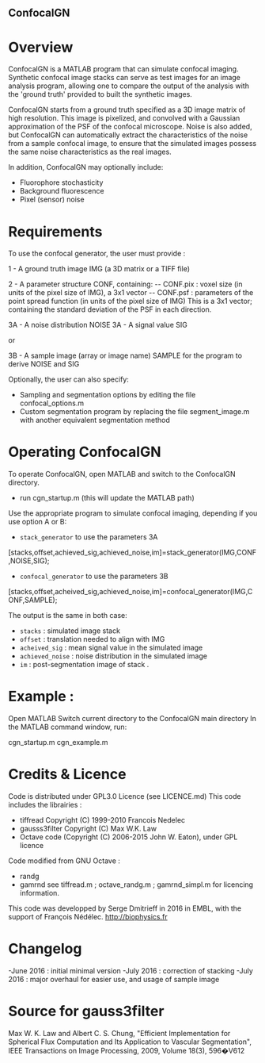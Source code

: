 ## ConfocalGN

# Overview

ConfocalGN is a MATLAB program that can simulate confocal imaging.
Synthetic confocal image stacks can serve as test images for an image analysis
program, allowing one to compare the output of the analysis with the 'ground truth'
provided to built the synthetic images.

ConfocalGN starts from a ground truth specified as a 3D image matrix of high resolution. 
This image is pixelized, and convolved with a Gaussian approximation of the PSF 
of the confocal microscope. 
Noise is also added, but ConfocalGN can automatically extract the characteristics
of the noise from a sample confocal image, to ensure that the simulated images
possess the same noise characteristics as the real images.

In addition, ConfocalGN may optionally include:
- Fluorophore stochasticity
- Background fluorescence
- Pixel (sensor) noise 

# Requirements

To use the confocal generator, the user must provide :

1 - A ground truth image IMG (a 3D matrix or a TIFF file)

2 - A parameter structure CONF, containing:
-- CONF.pix : voxel size (in units of the pixel size of IMG), a 3x1 vector
-- CONF.psf : parameters of the point spread function (in units of the pixel size of IMG)
This is a 3x1 vector; containing the standard deviation of the PSF in each direction.

3A - A noise distribution NOISE
3A - A signal value SIG 

or

3B - A sample image (array or image name) SAMPLE for the program to derive NOISE and SIG


Optionally, the user can also specify:
- Sampling and segmentation options by editing the file confocal_options.m
- Custom segmentation program by replacing the file segment_image.m with another equivalent segmentation method


# Operating ConfocalGN

To operate ConfocalGN, open MATLAB and switch to the ConfocalGN directory.
- run cgn_startup.m (this will update the MATLAB path)

Use the appropriate program to simulate confocal imaging, depending if you use option A or B:

- `stack_generator` to use the parameters 3A

[stacks,offset,achieved_sig,achieved_noise,im]=stack_generator(IMG,CONF,NOISE,SIG);

- `confocal_generator` to use the parameters 3B

[stacks,offset,acheived_sig,achieved_noise,im]=confocal_generator(IMG,CONF,SAMPLE);

The output is the same in both case:

- `stacks` : simulated image stack
- `offset` : translation needed to align with IMG
- `acheived_sig` : mean signal value in the simulated image
- `achieved_noise` : noise distribution in the simulated image
- `im` : post-segmentation image of stack
.

# Example :

Open MATLAB
Switch current directory to the ConfocalGN main directory
In the MATLAB command window, run:

cgn_startup.m 
cgn_example.m


# Credits & Licence

Code is distributed under GPL3.0 Licence (see LICENCE.md)
This code includes the librairies :
- tiffread Copyright (C) 1999-2010 Francois Nedelec
- gausss3filter Copyright (C) Max W.K. Law
- Octave code (Copyright (C) 2006-2015 John W. Eaton), under GPL licence


Code modified from GNU Octave : 
- randg
- gamrnd
see tiffread.m ; octave_randg.m ; gamrnd_simpl.m for licencing information.

This code was developped by Serge Dmitrieff in 2016 in EMBL, with the support of François Nédélec.
http://biophysics.fr

# Changelog
-June 2016 : initial minimal version
-July 2016 : correction of stacking
-July 2016 : major overhaul for easier use, and usage of sample image

# Source for gauss3filter 
Max W. K. Law and Albert C. S. Chung, "Efficient Implementation for Spherical Flux Computation and Its Application to Vascular Segmentation",
IEEE Transactions on Image Processing, 2009, Volume 18(3), 596�V612
